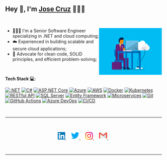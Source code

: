 ## Hey 👋, I'm [Jose Cruz](https://www.linkedin.com/in/josepontocruz) 👨🏻‍💻

&nbsp;

<img width="40%" align="right" alt="Github" src="https://github.com/joseasync/joseasync/blob/main/Assets/blue-office.gif" />

- 👨🏻‍💻 I'm a Senior Software Engineer specializing in .NET and cloud computing;
- ☁️ Experienced in building scalable and secure cloud applications;
- 💬 Advocate for clean code, SOLID principles, and efficient problem-solving;

&nbsp;

**Tech Stack :computer::**

[![.NET](https://img.shields.io/badge/-.NET-512BD4?style=flat-square&logo=.net&logoColor=white)](https://github.com/joseasync)
[![C#](https://img.shields.io/badge/-C%23-239120?style=flat-square&logo=c-sharp&logoColor=white)](https://github.com/joseasync)
[![ASP.NET Core](https://img.shields.io/badge/-ASP.NET%20Core-512BD4?style=flat-square&logo=.net&logoColor=white)](https://github.com/joseasync)
[![Azure](https://img.shields.io/badge/-Azure-0078D7?style=flat-square&logo=microsoft-azure&logoColor=white)](https://github.com/joseasync)
[![AWS](https://img.shields.io/badge/-AWS-FF9900?style=flat-square&logo=amazon-aws&logoColor=white)](https://github.com/joseasync)
[![Docker](https://img.shields.io/badge/-Docker-2496ED?style=flat-square&logo=docker&logoColor=white)](https://github.com/joseasync)
[![Kubernetes](https://img.shields.io/badge/-Kubernetes-326CE5?style=flat-square&logo=kubernetes&logoColor=white)](https://github.com/joseasync)
[![RESTful API](https://img.shields.io/badge/-RESTful%20API-005571?style=flat-square&logo=swagger&logoColor=white)](https://github.com/joseasync)
[![SQL Server](https://img.shields.io/badge/-SQL%20Server-CC2927?style=flat-square&logo=microsoft-sql-server&logoColor=white)](https://github.com/joseasync)
[![Entity Framework](https://img.shields.io/badge/-Entity%20Framework-512BD4?style=flat-square&logo=.net&logoColor=white)](https://github.com/joseasync)
[![Microservices](https://img.shields.io/badge/-Microservices-15C213?style=flat-square&logo=microgenetics&logoColor=white)](https://github.com/joseasync)
[![Git](https://img.shields.io/badge/-Git-F05032?style=flat-square&logo=git&logoColor=white)](https://github.com/joseasync)
[![GitHub Actions](https://img.shields.io/badge/-GitHub%20Actions-2088FF?style=flat-square&logo=github-actions&logoColor=white)](https://github.com/joseasync)
[![Azure DevOps](https://img.shields.io/badge/-Azure%20DevOps-0078D7?style=flat-square&logo=azure-devops&logoColor=white)](https://github.com/joseasync)
[![CI/CD](https://img.shields.io/badge/-CI%2FCD-2E2E2E?style=flat-square&logo=jenkins&logoColor=white)](https://github.com/joseasync)

&nbsp;

___
<br/>
<p align="center">
  <a href="https://www.linkedin.com/in/josepontocruz/">
    <img alt="Jose Cruz | Linkedin" width="24px" src="https://github.com/joseasync/joseasync/blob/main/Assets/linkedin.svg" />
  </a> &nbsp; &nbsp;
  <a href="https://twitter.com/joseasync">
    <img alt="Jose Cruz | Twitter" width="26px" src="https://github.com/joseasync/joseasync/blob/main/Assets/twitter.svg" />
  </a> &nbsp; &nbsp;
  <a href="https://instagram.com/joseasync">
    <img  alt="Jose Cruz | Instagram" width="24px" src="https://github.com/joseasync/joseasync/blob/main/Assets/instagram.svg" />
  </a> &nbsp; &nbsp;
  <a href="mailto:josericardo.developer@gmail.com">
    <img alt="Jose Cruz | Gmail" width="26px" src="https://github.com/joseasync/joseasync/blob/main/Assets/gmail.svg" />
  </a> &nbsp;
</p>
<br/>

---